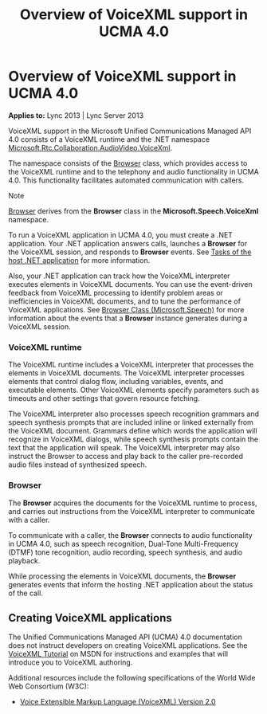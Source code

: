 ﻿---
title: Overview of VoiceXML support in UCMA 4.0
TOCTitle: Overview of VoiceXML support in UCMA 4.0
ms:assetid: 309069f8-2e0b-4afb-99b8-bae39aa1d53b
ms:mtpsurl: https://msdn.microsoft.com/library/Dn466120(v=office.15)
ms:contentKeyID: 57103413
ms.date: 07/25/2014
mtps_version: v=office.15
---

# Overview of VoiceXML support in UCMA 4.0


**Applies to:** Lync 2013 | Lync Server 2013

VoiceXML support in the Microsoft Unified Communications Managed API 4.0 consists of a VoiceXML runtime and the .NET namespace [Microsoft.Rtc.Collaboration.AudioVideo.VoiceXml](https://msdn.microsoft.com/library/gg452705\(v=office.15\)).

The namespace consists of the [Browser](https://msdn.microsoft.com/library/gg452712\(v=office.15\)) class, which provides access to the VoiceXML runtime and to the telephony and audio functionality in UCMA 4.0. This functionality facilitates automated communication with callers.


> [!NOTE]
> <P><A href="https://msdn.microsoft.com/library/gg452712(v=office.15)">Browser</A> derives from the <STRONG>Browser</STRONG> class in the <STRONG>Microsoft.Speech.VoiceXml</STRONG> namespace.</P>



To run a VoiceXML application in UCMA 4.0, you must create a .NET application. Your .NET application answers calls, launches a **Browser** for the VoiceXML session, and responds to **Browser** events. See [Tasks of the host .NET application](tasks-of-the-host-net-application.md) for more information.

Also, your .NET application can track how the VoiceXML interpreter executes elements in VoiceXML documents. You can use the event-driven feedback from VoiceXML processing to identify problem areas or inefficiencies in VoiceXML documents, and to tune the performance of VoiceXML applications. See [Browser Class (Microsoft.Speech)](https://msdn.microsoft.com/library/hh378332\(v=office.15\)) for more information about the events that a **Browser** instance generates during a VoiceXML session.

### VoiceXML runtime

The VoiceXML runtime includes a VoiceXML interpreter that processes the elements in VoiceXML documents. The VoiceXML interpreter processes elements that control dialog flow, including variables, events, and executable elements. Other VoiceXML elements specify parameters such as timeouts and other settings that govern resource fetching.

The VoiceXML interpreter also processes speech recognition grammars and speech synthesis prompts that are included inline or linked externally from the VoiceXML document. Grammars define which words the application will recognize in VoiceXML dialogs, while speech synthesis prompts contain the text that the application will speak. The VoiceXML interpreter may also instruct the Browser to access and play back to the caller pre-recorded audio files instead of synthesized speech.

### Browser

The **Browser** acquires the documents for the VoiceXML runtime to process, and carries out instructions from the VoiceXML interpreter to communicate with a caller.

To communicate with a caller, the **Browser** connects to audio functionality in UCMA 4.0, such as speech recognition, Dual-Tone Multi-Frequency (DTMF) tone recognition, audio recording, speech synthesis, and audio playback.

While processing the elements in VoiceXML documents, the **Browser** generates events that inform the hosting .NET application about the status of the call.

## Creating VoiceXML applications

The Unified Communications Managed API (UCMA) 4.0 documentation does not instruct developers on creating VoiceXML applications. See the [VoiceXML Tutorial](http://msdnstage.redmond.corp.microsoft.com/library/ff770014.aspx) on MSDN for instructions and examples that will introduce you to VoiceXML authoring.

Additional resources include the following specifications of the World Wide Web Consortium (W3C):

  - [Voice Extensible Markup Language (VoiceXML) Version 2.0](http://www.w3.org/tr/2004/rec-voicexml20-20040316/)

